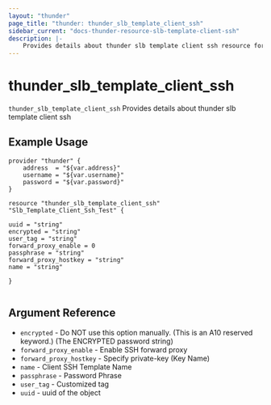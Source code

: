 ```yaml
---
layout: "thunder"
page_title: "thunder: thunder_slb_template_client_ssh"
sidebar_current: "docs-thunder-resource-slb-template-client-ssh"
description: |-
	Provides details about thunder slb template client ssh resource for A10
---
```


# thunder\_slb\_template\_client\_ssh

`thunder_slb_template_client_ssh` Provides details about thunder slb template client ssh
## Example Usage


```hcl
provider "thunder" {
    address  = "${var.address}"
    username = "${var.username}"  
    password = "${var.password}"
}

resource "thunder_slb_template_client_ssh" "Slb_Template_Client_Ssh_Test" {

uuid = "string"
encrypted = "string"
user_tag = "string"
forward_proxy_enable = 0
passphrase = "string"
forward_proxy_hostkey = "string"
name = "string"
 
}


```

## Argument Reference

* `encrypted` - Do NOT use this option manually. (This is an A10 reserved keyword.) (The ENCRYPTED password string)
* `forward_proxy_enable` - Enable SSH forward proxy
* `forward_proxy_hostkey` - Specify private-key (Key Name)
* `name` - Client SSH Template Name
* `passphrase` - Password Phrase
* `user_tag` - Customized tag
* `uuid` - uuid of the object
